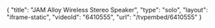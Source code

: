 {
    "title": "JAM Alloy Wireless Stereo Speaker",
    "type": "solo",
    "layout": "iframe-static",
    "videoId": "6410555",
    "url": "\/tvpembed\/6410555"
}